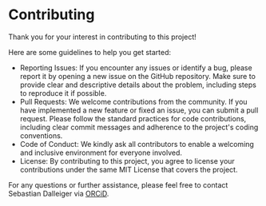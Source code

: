 # Contributing

Thank you for your interest in contributing to this project! 

Here are some guidelines to help you get started:

- Reporting Issues: If you encounter any issues or identify a bug, please report it by opening a new issue on the GitHub repository. Make sure to provide clear and descriptive details about the problem, including steps to reproduce it if possible.
- Pull Requests: We welcome contributions from the community. If you have implemented a new feature or fixed an issue, you can submit a pull request. Please follow the standard practices for code contributions, including clear commit messages and adherence to the project's coding conventions.
- Code of Conduct: We kindly ask all contributors to enable a welcoming and inclusive environment for everyone involved.
- License: By contributing to this project, you agree to license your contributions under the same MIT License that covers the project.

For any questions or further assistance, please feel free to contact Sebastian Dalleiger via [ORCiD](https://orcid.org/0000-0003-1915-1709).
